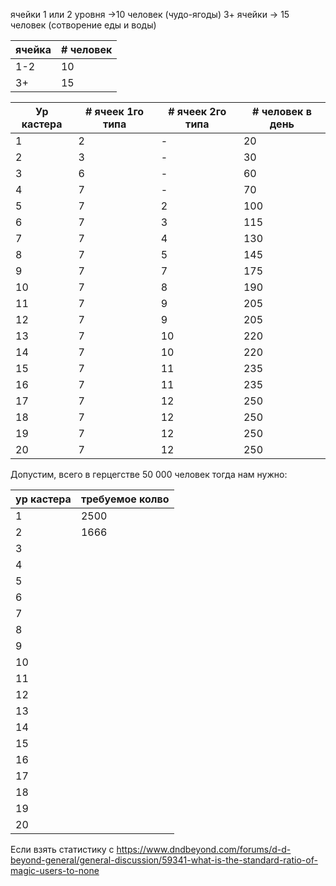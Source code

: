 ячейки 1 или 2 уровня ->10 человек (чудо-ягоды)
3+ ячейки -> 15 человек (сотворение еды и воды)

| ячейка | # человек |
| ------ | --------- |
| 1-2    | 10        |
| 3+     | 15        |

| Ур кастера | # ячеек 1го типа | # ячеек 2го типа | # человек в день |
| ---------- | ---------------- | ---------------- | ---------------- |
| 1          | 2                | -                | 20               |
| 2          | 3                | -                | 30               |
| 3          | 6                | -                | 60               |
| 4          | 7                | -                | 70               |
| 5          | 7                | 2                | 100              |
| 6          | 7                | 3                | 115              |
| 7          | 7                | 4                | 130              |
| 8          | 7                | 5                | 145              |
| 9          | 7                | 7                | 175              |
| 10         | 7                | 8                | 190              |
| 11         | 7                | 9                | 205              |
| 12         | 7                | 9                | 205              |
| 13         | 7                | 10               | 220              |
| 14         | 7                | 10               | 220              |
| 15         | 7                | 11               | 235              |
| 16         | 7                | 11               | 235              |
| 17         | 7                | 12               | 250              |
| 18         | 7                | 12               | 250              |
| 19         | 7                | 12               | 250              |
| 20         | 7                | 12               | 250              |
Допустим, всего в герцегстве 50 000 человек тогда нам нужно:

| ур кастера | требуемое колво |
| ---------- | --------------- |
| 1          | 2500            |
| 2          | 1666            |
| 3          |                 |
| 4          |                 |
| 5          |                 |
| 6          |                 |
| 7          |                 |
| 8          |                 |
| 9          |                 |
| 10         |                 |
| 11         |                 |
| 12         |                 |
| 13         |                 |
| 14         |                 |
| 15         |                 |
| 16         |                 |
| 17         |                 |
| 18         |                 |
| 19         |                 |
| 20         |                 |
Если взять статистику с https://www.dndbeyond.com/forums/d-d-beyond-general/general-discussion/59341-what-is-the-standard-ratio-of-magic-users-to-none